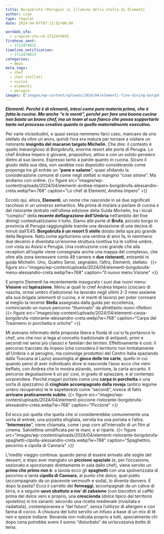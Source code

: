 ```yaml
---
title: Borgobrufa (Perugia) si illumina della stella di Elementi
author: ciao
type: regular
date: 2024-04-07T07:13:52+00:00

wordads_ufa:
  - s:wpcom-ufa-v4:1712474655
firehose_sent:
  - 1712474032
timeline_notification:
  - 1712474033
categories:
  - News
meta_tags:
  - chef
  - chef stellati
  - cucina
  - elementi
  - perugia
images: ["images/wp-content/uploads/2024/04/elementi-fine-dining-borgobrufa-alessandro-creta.webp"]
---
```

_**Elementi. Perché è di elementi, intesi come pura materia prima, che è fatta la cucina. Ma anche “e le menti”, perché per fare una buona cucina non basta un bravo chef, ma un team al suo fianco che possa supportarlo tanto nel processo creativo quanto in quello materialmente esecutivo.**_ 

Per varie vicissitudini, e quasi senza nemmeno farci caso, mancavo da uno stellato da oltre un anno, quindi l’ora era matura per tornare a visitare un ristorante **insignito del macaron targato Michelin**. Che dire: il contesto è quello meraviglioso di Borgobrufa, enorme resort alle porte di Perugia. Lo chef Andrea Impero è giovane, propositivo, attivo e con un solido pensiero dietro al suo lavoro. Espresso tanto a parole quanto in cucina. Sicuro il giusto della sua idea, non sarebbe così dopotutto considerando come proponga tra gli entrée un “**pane e salame**”, quasi sfidando la considerazione comune di come negli stellati si mangino &#8220;_cose strane_&#8220;. Ma andiamo con ordine.
{{< figure src="images/wp-content/uploads/2024/04/elementi-andrea-impero-borgobrufa-alessandro-creta.webp?w=768" caption="Lo chef di Elementi, Andrea Impero" >}}
 

Eccolo qui, allora, **Elementi**, un nome che nasconde in sé due significati racchiusi in un universo semantico. Ma prima di iniziare a parlare di cucina e del ristorante (entrato nell’ultima edizione della Guida Michelin, tra i locali “complici” della **recente deflagrazione dell’Umbria** nell’ambito del fine dining) contestualizziamo il tutto. Siamo alle porte di **Brufa**, piccolo borgo in provincia di Perugia raggiungibile tramite una deviazione di una decina di minuti dall’E45. **Borgobrufa è un resort 5 stelle** dotato della spa più grande della Regione. Nato come agriturismo una ventina di anni fa, in nemmeno due decenni è diventata un’enorme struttura ricettiva tra le colline umbre, con vista su Assisi e Perugia. Una costruzione così grande che alla reception all&#8217;ospite viene consegnata anche una mappa del complesso, che oltre alla zona benessere conta 49 camere e **due ristoranti**, entrambi in guida Michelin. Uno, Quattro Sensi, segnalato, l’altro, Elementi, stellato. 
{{< figure src="images/wp-content/uploads/2024/04/elementi-borgobrufa-menu-alessandro-creta.webp?w=768" caption="Il nuovo menu Visione" >}}
 

E proprio Elementi ha recentemente inaugurato i suoi due nuovi menu: **Visione** ed **Ispirazione**. Menu ai quali lo chef Andrea Impero (ciociaro di nascita, ormai umbro d’adozione) ha lavorato negli ultimi 2-3 mesi assieme alla sua brigata (_elementi_ di cucina, _e le menti_ di lavoro) per poter coronare al meglio la recente **Stella** assegnata dalla guida per eccellenza, cominciando un nuovo percorso “illuminato” da altrettanto nuovi riflettori.
{{< figure src="images/wp-content/uploads/2024/04/elementi-carpa-borgobrufa-ristorante-alessandro-creta.webp?w=768" caption="Carpa del Trasimeno in porchetta e ortiche" >}}
 

Mi avevano informato della proposta libera e fluida di cui si fa portavoce lo chef, uno che non si lega al concetto tradizionale di antipasti, primi e secondi nei sensi più classici e familiari dei termini. Effettivamente è così: il percorso tracciato da Impero (che considera il territorio non limitatamente all’Umbria o al perugino, ma coinvolge produttori del Centro Italia spaziando dalla Toscana al Lazio) assomiglia al **gioco delle tre carte**, quello in cui quando pensi di aver individuato dove si nasconde l’asso ecco che vieni beffato, con Andrea che lo mostra alzando, sornione, la carta accanto. Il percorso degustazione è un po’ così, in grado di spiazzare, e al contempo sorprendere. Perché magari portate come una **carpa in porchetta** o una sorta di spezzatino di **cinghiale accompagnato dalla roveja** (antico legume umbro recuperato) te le aspetteresti come “secondi”, invece di fatto **arrivano praticamente subito**.
{{< figure src="images/wp-content/uploads/2024/04/elementi-piccione-ristorante-borgobrufa-alessandro-creta.webp?w=768" caption="Piccione" >}}
 

Ed ecco poi quella che quella che si considererebbe comunemente una sorta di entreè, una pizzetta sfogliata, servita tra una portata e l’altra. “**Intermezzo**”, viene chiamata, come i pop corn all’intervallo di un film al cinema. Salviettina umidificata per le mani, e si riparte.
{{< figure src="images/wp-content/uploads/2024/04/elementi-ristorante-borgobrufa-spaghetti-cipolla-alessandro-creta.webp?w=768" caption="Spaghettini, pecorino e cipolla di Cannara" >}}
 

L&#8217;inedito viaggio continua: quando pensi di essere arrivato alle soglie del dessert, e dopo aver mangiato un **piccione spaziale** (e, per l’occasione, sezionato e sporzionato direttamente in sala dallo chef), viene servito un **primo che primo non è**: a tavola ecco gli **spaghetti** con una spolverizzata di pecorino e tanta **cipolla di Cannara**, al punto che dolce, quel piatto (accompagnato da un piacevole vermouth e soda), lo diventa davvero. E dopo la pasta? Ecco il carrello dei **formaggi**, accompagnati da un calice di birra, e a seguire **uovo sbattuto a mo’ di zabaione** (con biscottini al caffè) prima del dolce vero e proprio, una **crescionda** (dolce tipico del territorio spoletino) in tre varianti: secondo una ricetta medievale (rivisitata e riadattata), contemporanea e “del futuro”, senza l’utilizzo di allergeni e con farina di cocco. A chiusura del tutto servito un infuso a base di un mix di tè neri e spezie indiane. Bevanda non indicata proprio a tutti, specialmente chi dopo cena potrebbe avere il sonno &#8220;disturbato&#8221; da un&#8217;eccessiva _botta_ di teina.